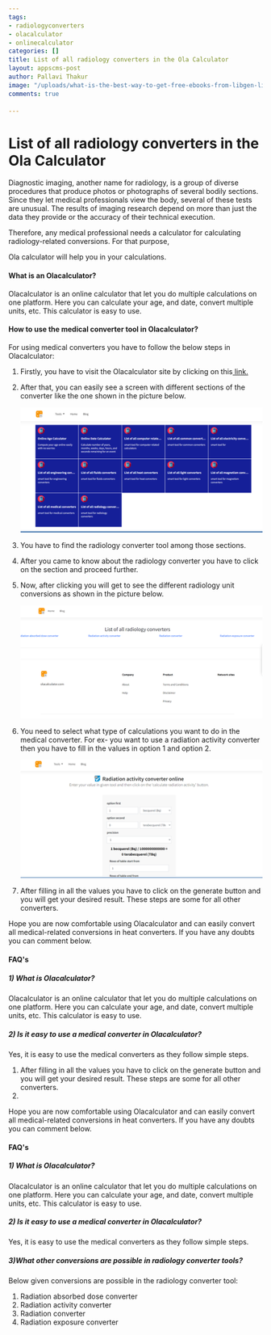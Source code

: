```yaml
---
tags:
- radiologyconverters
- olacalculator
- onlinecalculator
categories: []
title: List of all radiology converters in the Ola Calculator
layout: appscms-post
author: Pallavi Thakur
image: "/uploads/what-is-the-best-way-to-get-free-ebooks-from-libgen-library-genesis-30.png"
comments: true

---
```

# List of all radiology converters in the Ola Calculator

Diagnostic imaging, another name for radiology, is a group of diverse procedures that produce photos or photographs of several bodily sections. Since they let medical professionals view the body, several of these tests are unusual. The results of imaging research depend on more than just the data they provide or the accuracy of their technical execution.

Therefore, any medical professional needs a calculator for calculating radiology-related conversions. For that purpose,

 Ola calculator will help you in your calculations.

#### What is an Olacalculator?

Olacalculator is an online calculator that let you do multiple calculations on one platform. Here you can calculate your age, and date, convert multiple units, etc. This calculator is easy to use.

#### How to use the medical converter tool in Olacalculator?

For using medical converters you have to follow the below steps in Olacalculator:

1. Firstly, you have to visit the Olacalculator site by clicking on this[ link.](https://olacalculator.com/)
2. After that, you can easily see a screen with different sections of the converter like the one shown in the picture below.

   ![](/uploads/screenshot-2022-11-15-222045.png)
3. You have to find the radiology converter tool among those sections.
4. After you came to know about the radiology converter you have to click on the section and proceed further.
5. Now, after clicking you will get to see the different radiology unit conversions as shown in the picture below.

   ![](/uploads/screenshot-2022-12-18-213617.png)
6. You need to select what type of calculations you want to do in the medical converter. For ex- you want to use a radiation activity converter then you have to fill in the values in option 1 and option 2.

   ![](/uploads/screenshot-2022-12-18-213741.png)
7. After filling in all the values you have to click on the generate button and you will get your desired result. These steps are some for all other converters.

Hope you are now comfortable using Olacalculator and can easily convert all medical-related conversions in heat converters. If you have any doubts you can comment below.

#### FAQ's

##### 1) What is Olacalculator?

Olacalculator is an online calculator that let you do multiple calculations on one platform. Here you can calculate your age, and date, convert multiple units, etc. This calculator is easy to use.

##### 2) Is it easy to use a medical converter in Olacalculator?

Yes, it is easy to use the medical converters as they follow simple steps.

1. After filling in all the values you have to click on the generate button and you will get your desired result. These steps are some for all other converters.
2. 

Hope you are now comfortable using Olacalculator and can easily convert all medical-related conversions in heat converters. If you have any doubts you can comment below.

#### FAQ's

##### 1) What is Olacalculator?

Olacalculator is an online calculator that let you do multiple calculations on one platform. Here you can calculate your age, and date, convert multiple units, etc. This calculator is easy to use.

##### 2) Is it easy to use a medical converter in Olacalculator?

Yes, it is easy to use the medical converters as they follow simple steps.

##### 3)What other conversions are possible in radiology converter tools?

Below given conversions are possible in the radiology converter tool:

1. Radiation absorbed dose converter
2. Radiation activity converter
3. Radiation converter
4. Radiation exposure converter